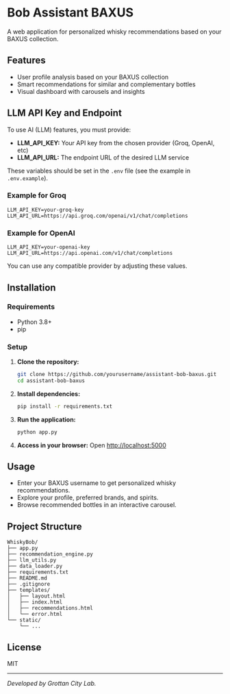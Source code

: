 # Bob Assistant BAXUS

A web application for personalized whisky recommendations based on your BAXUS collection.

## Features
- User profile analysis based on your BAXUS collection
- Smart recommendations for similar and complementary bottles
- Visual dashboard with carousels and insights

## LLM API Key and Endpoint

To use AI (LLM) features, you must provide:
- **LLM_API_KEY:** Your API key from the chosen provider (Groq, OpenAI, etc)
- **LLM_API_URL:** The endpoint URL of the desired LLM service

These variables should be set in the `.env` file (see the example in `.env.example`).

### Example for Groq
```
LLM_API_KEY=your-groq-key
LLM_API_URL=https://api.groq.com/openai/v1/chat/completions
```

### Example for OpenAI
```
LLM_API_KEY=your-openai-key
LLM_API_URL=https://api.openai.com/v1/chat/completions
```

You can use any compatible provider by adjusting these values.

## Installation

### Requirements
- Python 3.8+
- pip

### Setup
1. **Clone the repository:**
   ```bash
   git clone https://github.com/yourusername/assistant-bob-baxus.git
   cd assistant-bob-baxus
   ```
2. **Install dependencies:**
   ```bash
   pip install -r requirements.txt
   ```
3. **Run the application:**
   ```bash
   python app.py
   ```
4. **Access in your browser:**
   Open [http://localhost:5000](http://localhost:5000)

## Usage
- Enter your BAXUS username to get personalized whisky recommendations.
- Explore your profile, preferred brands, and spirits.
- Browse recommended bottles in an interactive carousel.

## Project Structure
```
WhiskyBob/
├── app.py
├── recommendation_engine.py
├── llm_utils.py
├── data_loader.py
├── requirements.txt
├── README.md
├── .gitignore
├── templates/
│   ├── layout.html
│   ├── index.html
│   ├── recommendations.html
│   └── error.html
└── static/
    └── ...
```

## License
MIT

---
*Developed by Grottan City Lab.*

